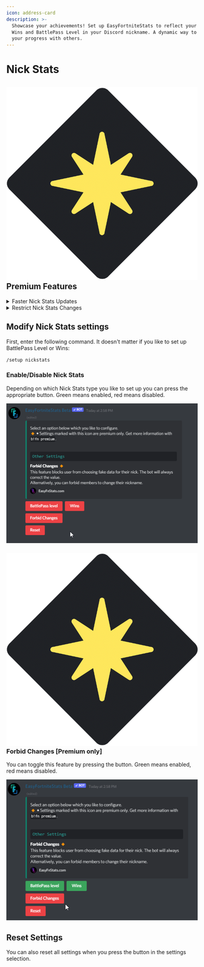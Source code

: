```yaml
---
icon: address-card
description: >-
  Showcase your achievements! Set up EasyFortniteStats to reflect your Fortnite
  Wins and BattlePass Level in your Discord nickname. A dynamic way to share
  your progress with others.
---
```


# Nick Stats

## <img src="../.gitbook/assets/premium.png" alt="" data-size="line"> Premium Features

<details>

<summary>Faster Nick Stats Updates</summary>

Nick Stats will update every hour instead of every 3 hours, providing more timely information.

</details>

<details>

<summary>Restrict Nick Stats Changes</summary>

Prevent users from using fake stats in their nicknames. The bot will automatically reset any altered stats to the correct values.

</details>

## Modify Nick Stats settings

First, enter the following command. It doesn't matter if you like to set up BattlePass Level or Wins:&#x20;

```
/setup nickstats
```

### Enable/Disable Nick Stats

Depending on which Nick Stats type you like to set up you can press the appropriate button. Green means enabled, red means disabled.

![](../.gitbook/assets/nickstats-toggle.gif)

### <img src="../.gitbook/assets/premium.png" alt="" data-size="line"> Forbid Changes \[Premium only]

You can toggle this feature by pressing the button. Green means enabled, red means disabled.

![](../.gitbook/assets/nickstats-forbid-changes.gif)

## Reset Settings

You can also reset all settings when you press the button in the settings selection.
